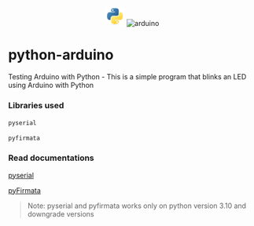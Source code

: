 <p align="center"> <img src="https://raw.githubusercontent.com/devicons/devicon/master/icons/python/python-original.svg" alt="python" width="40" height="40"/> <img src="https://cdn.worldvectorlogo.com/logos/arduino-1.svg" alt="arduino" width="40" height="40"/> </p>

# python-arduino

Testing Arduino with Python - This is a simple program that blinks an LED using Arduino with Python

### Libraries used

`pyserial`

`pyfirmata`

### Read documentations

<a href="https://pyserial.readthedocs.io/en/latest/">pyserial</a>

<a href="https://pypi.org/project/pyFirmata/">pyFirmata</a>

> Note:
> pyserial and pyfirmata works only on python version 3.10 and downgrade versions
